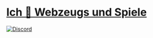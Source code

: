 #  [Ich 🥦 Webzeugs und Spiele](https://doemser.de)
[![Discord](https://img.shields.io/discord/1182376215164751892?color=000000&label=Discord&logo=discord&logoColor=fff&labelColor=000&style=for-the-badge)](https://discord.gg/K67PPR2Afd)

